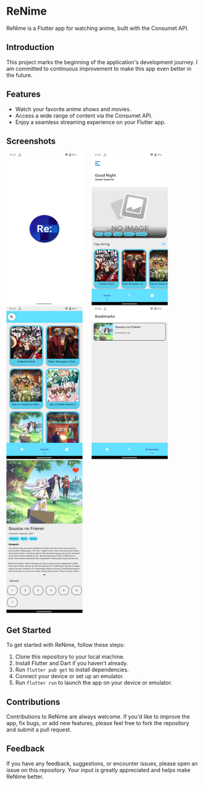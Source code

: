 # ReNime

ReNime is a Flutter app for watching anime, built with the Consumet API.

## Introduction

This project marks the beginning of the application's development journey. I am committed to continuous improvement to make this app even better in the future.

## Features

- Watch your favorite anime shows and movies.
- Access a wide range of content via the Consumet API.
- Enjoy a seamless streaming experience on your Flutter app.

## Screenshots

<img src="screenshot/1.png" width="200" height="400" style="margin-right: 20px;"> <img src="screenshot/2.png" width="200" height="400" style="margin-right: 20px;"><img src="screenshot/3.png" width="200" height="400" style="margin-right: 20px;">
<img src="screenshot/4.png" width="200" height="400" style="margin-right: 20px;"> <img src="screenshot/5.png" width="200" height="400" style="margin-right: 20px;">

## Get Started

To get started with ReNime, follow these steps:

1. Clone this repository to your local machine.
2. Install Flutter and Dart if you haven't already.
3. Run `flutter pub get` to install dependencies.
4. Connect your device or set up an emulator.
5. Run `flutter run` to launch the app on your device or emulator.

## Contributions

Contributions to ReNime are always welcome. If you'd like to improve the app, fix bugs, or add new features, please feel free to fork the repository and submit a pull request.

## Feedback

If you have any feedback, suggestions, or encounter issues, please open an issue on this repository. Your input is greatly appreciated and helps make ReNime better.
